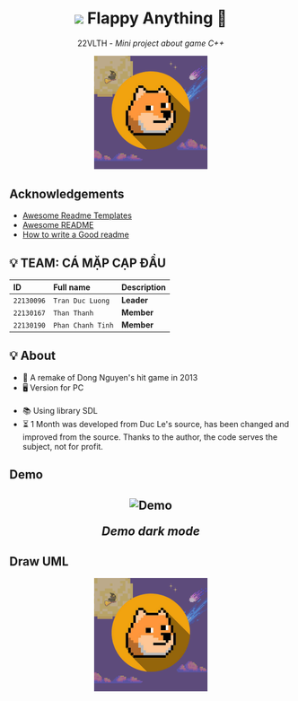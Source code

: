 <h1 align="center">
    <img width="4%" src="https://images.squarespace-cdn.com/content/v1/5930dc9237c5817c00b10842/1607929454387-Z64LGZAMXVUKBRXCGC0X/35189853_2076230709311065_3947220011839389696_o.png?format=750w">
    Flappy Anything  🚀
</h1>
<p align="center">22VLTH - <i>Mini project about game C++</i></p>
<p align="center"><a href="https://github.com/TranDucLuong2201/CA-MAP-CAP-DAU.git"><img width="40%" src="https://github.com/TranDucLuong2201/CA-MAP-CAP-DAU/blob/main/res/image/logo.png?raw=true"></a></p>


## Acknowledgements
    
 - [Awesome Readme Templates](https://awesomeopensource.com/project/elangosundar/awesome-README-templates)
 - [Awesome README](https://github.com/matiassingers/awesome-readme)
 - [How to write a Good readme](https://bulldogjob.com/news/449-how-to-write-a-good-readme-for-your-github-project)


## 💡 TEAM: CÁ MẶP CẠP ĐẦU
| ID        | Full name| Description                |
| :-------- | :------- | :------------------------- |
| `22130096`| `Tran Duc Luong` | **Leader** |
| `22130167`| `Than Thanh` | **Member** |
| `22130190`| `Phan Chanh Tinh` | **Member** |

## 💡 About
- 🔧 A remake of Dong Nguyen's hit game in 2013
- 🖥️ Version for PC
<br><br>
- 📚 Using library SDL
- ⏳ 1 Month was developed from Duc Le's source, has been changed and improved from the source. Thanks to the author, the code serves the subject, not for profit.


## Demo
<h2 align="center">
    <img src="res/gif/flappy_night.gif" alt="Demo" width="300" height="400">
    <p align="center"><i>Demo dark mode</i></p>
</h2>

## Draw UML

<p align="center"><a href="https://github.com/TranDucLuong2201/CA-MAP-CAP-DAU.git"><img width="40%" src="https://github.com/TranDucLuong2201/CA-MAP-CAP-DAU/blob/main/res/image/logo.png?raw=true"></a></p>
